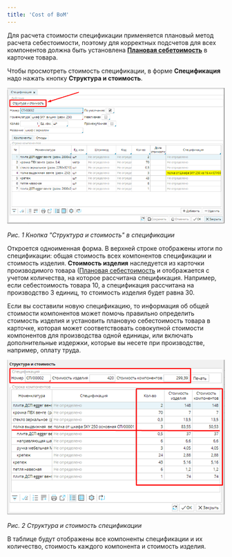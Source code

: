 ```yaml
---
title: 'Cost of BoM'
---
```


  

Для расчета стоимости спецификации применяется плановый метод расчета себестоимости, поэтому для корректных подсчетов для всех компонентов должна быть установлена **[Плановая себетоимость](Items_directory.md)** в карточке товара.

Чтобы просмотреть стоимость спецификации, в форме **Спецификация** надо нажать кнопку **Структура и стоимость**.

![](images/Cost_of_BoM_1.png)

*Рис. 1 Кнопка "Структура и стоимость" в спецификации*

  

Откроется одноименная форма. В верхней строке отображены итоги по спецификации: общая стоимость всех компонентов спецификации и стоимость изделия. **Стоимость изделия** наследуется из карточки производимого товара ([Плановая себестоимость](Items_directory.md) и отображается с учетом количества, на которое рассчитана спецификация. Например, если себестоимость товара 10, а спецификация рассчитана на производство 3 единиц, то стоимость изделия будет равна 30.

Если вы составили новую спецификацию, то информация об общей стоимости компонентов может помочь правильно определить стоимость изделия и установить плановую себестоимость товара в карточке, которая может соответствовать совокупной стоимости компонентов для производства одной единицы, или включать дополнительные издержки, которые вы несете при производстве, например, оплату труда.

  

![](images/Cost_of_BoM_2.png)

*Рис. 2 Структура и стоимость спецификации*

  

В таблице будут отображены все компоненты спецификации и их количество, стоимость каждого компонента и стоимость изделия.

  


